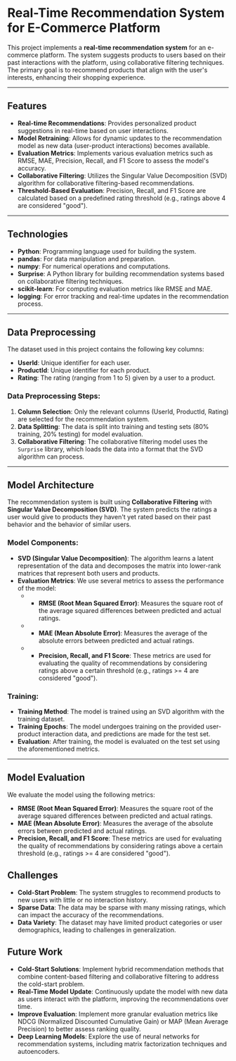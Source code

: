 # Real-Time Recommendation System for E-Commerce Platform

This project implements a **real-time recommendation system** for an e-commerce platform. The system suggests products to users based on their past interactions with the platform, using collaborative filtering techniques. The primary goal is to recommend products that align with the user's interests, enhancing their shopping experience.

---

## Features

- **Real-time Recommendations**: Provides personalized product suggestions in real-time based on user interactions.
- **Model Retraining**: Allows for dynamic updates to the recommendation model as new data (user-product interactions) becomes available.
- **Evaluation Metrics**: Implements various evaluation metrics such as RMSE, MAE, Precision, Recall, and F1 Score to assess the model's accuracy.
- **Collaborative Filtering**: Utilizes the Singular Value Decomposition (SVD) algorithm for collaborative filtering-based recommendations.
- **Threshold-Based Evaluation**: Precision, Recall, and F1 Score are calculated based on a predefined rating threshold (e.g., ratings above 4 are considered "good").
  
---

## Technologies

- **Python**: Programming language used for building the system.
- **pandas**: For data manipulation and preparation.
- **numpy**: For numerical operations and computations.
- **Surprise**: A Python library for building recommendation systems based on collaborative filtering techniques.
- **scikit-learn**: For computing evaluation metrics like RMSE and MAE.
- **logging**: For error tracking and real-time updates in the recommendation process.
  
---

## Data Preprocessing

The dataset used in this project contains the following key columns:
- **UserId**: Unique identifier for each user.
- **ProductId**: Unique identifier for each product.
- **Rating**: The rating (ranging from 1 to 5) given by a user to a product.

### Data Preprocessing Steps:

1. **Column Selection**: Only the relevant columns (UserId, ProductId, Rating) are selected for the recommendation system.
2. **Data Splitting**: The data is split into training and testing sets (80% training, 20% testing) for model evaluation.
3. **Collaborative Filtering**: The collaborative filtering model uses the `Surprise` library, which loads the data into a format that the SVD algorithm can process.

---

## Model Architecture

The recommendation system is built using **Collaborative Filtering** with **Singular Value Decomposition (SVD)**. The system predicts the ratings a user would give to products they haven't yet rated based on their past behavior and the behavior of similar users.

### Model Components:
- **SVD (Singular Value Decomposition)**: The algorithm learns a latent representation of the data and decomposes the matrix into lower-rank matrices that represent both users and products.
- **Evaluation Metrics**: We use several metrics to assess the performance of the model:
  - - **RMSE (Root Mean Squared Error)**: Measures the square root of the average squared differences between predicted and actual ratings.
  - - **MAE (Mean Absolute Error)**: Measures the average of the absolute errors between predicted and actual ratings.
  - - **Precision, Recall, and F1 Score**: These metrics are used for evaluating the quality of recommendations by considering ratings above a certain threshold (e.g., ratings >= 4 are considered "good").

### Training:
- **Training Method**: The model is trained using an SVD algorithm with the training dataset.
- **Training Epochs**: The model undergoes training on the provided user-product interaction data, and predictions are made for the test set.
- **Evaluation**: After training, the model is evaluated on the test set using the aforementioned metrics.

---

## Model Evaluation

We evaluate the model using the following metrics:

- **RMSE (Root Mean Squared Error)**: Measures the square root of the average squared differences between predicted and actual ratings.
- **MAE (Mean Absolute Error)**: Measures the average of the absolute errors between predicted and actual ratings.
- **Precision, Recall, and F1 Score**: These metrics are used for evaluating the quality of recommendations by considering ratings above a certain threshold (e.g., ratings >= 4 are considered "good").

## Challenges
- **Cold-Start Problem**: The system struggles to recommend products to new users with little or no interaction history.
- **Sparse Data**: The data may be sparse with many missing ratings, which can impact the accuracy of the recommendations.
- **Data Variety**: The dataset may have limited product categories or user demographics, leading to challenges in generalization.

## Future Work
- **Cold-Start Solutions**: Implement hybrid recommendation methods that combine content-based filtering and collaborative filtering to address the cold-start problem.
- **Real-Time Model Update**: Continuously update the model with new data as users interact with the platform, improving the recommendations over time.
- **Improve Evaluation**: Implement more granular evaluation metrics like NDCG (Normalized Discounted Cumulative Gain) or MAP (Mean Average Precision) to better assess ranking quality.
- **Deep Learning Models**: Explore the use of neural networks for recommendation systems, including matrix factorization techniques and autoencoders.
